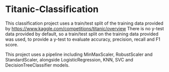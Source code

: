 # Titanic-Classification
This classification project uses a train/test split of the training data provided by https://www.kaggle.com/competitions/titanic/overview
There is no y-test data provided by default, so a train/test split on the training data provided was used, to provide a y-test to evaluate accuracy, precision, recall and F1 score.

This project uses a pipeline including MinMaxScaler, RobustScaler and StandardScaler, alongside LogisticRegression, KNN, SVC and DecisionTreeClassifier models.
